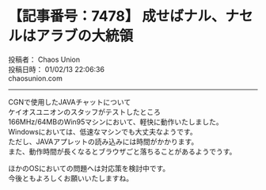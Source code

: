# 【記事番号：7478】 成せばナル、ナセルはアラブの大統領

投稿者： Chaos Union  
投稿日時： 01/02/13 22:06:36  
chaosunion.com

---

CGNで使用したJAVAチャットについて  
ケイオスユニオンのスタッフがテストしたところ  
166MHz/64MBのWin95マシンにおいて、軽快に動作いたしました。  
Windowsにおいては、低速なマシンでも大丈夫なようです。  
ただし、JAVAアプレットの読み込みには時間がかかります。  
また、動作時間が長くなるとブラウザごと落ちることがあるようでうす。  
  
ほかのOSにおいての問題へは対応策を検討中です。  
今後ともよろしくお願いいたしますね。